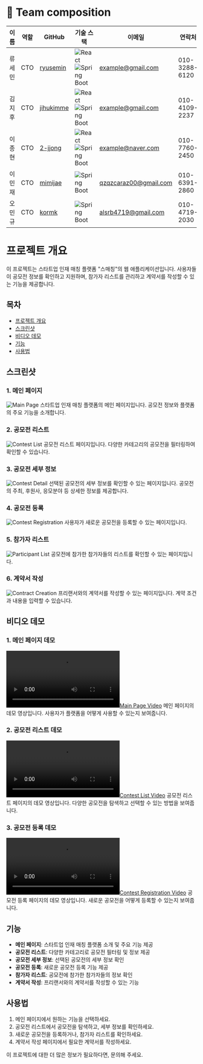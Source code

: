 # 📌 Team composition

| 이름 | 역할 | GitHub | 기술 스택 | 이메일 | 연락처 |
|------|------|--------|-----------|-------|-------|
| 류세민 | CTO | [ryusemin](https://github.com/ryusemin) | ![React](https://img.shields.io/badge/-React-61DAFB?style=for-the-badge&logo=react&logoColor=white) ![Spring Boot](https://img.shields.io/badge/-Spring%20Boot-6DB33F?style=for-the-badge&logo=spring-boot&logoColor=white) | example@gmail.com | 010-3288-6120 |
| 김지후 | CTO | [jihukimme](https://github.com/jihukimme) | ![React](https://img.shields.io/badge/-React-61DAFB?style=for-the-badge&logo=react&logoColor=white) ![Spring Boot](https://img.shields.io/badge/-Spring%20Boot-6DB33F?style=for-the-badge&logo=spring-boot&logoColor=white) | example@gmail.com | 010-4109-2237 |
| 이종현 | CTO | [2-jjong](https://github.com/2-jjong) | ![React](https://img.shields.io/badge/-React-61DAFB?style=for-the-badge&logo=react&logoColor=white) ![Spring Boot](https://img.shields.io/badge/-Spring%20Boot-6DB33F?style=for-the-badge&logo=spring-boot&logoColor=white) | example@naver.com | 010-7760-2450 |
| 이민재 | CTO | [mimijae](https://github.com/mimijae) | ![Spring Boot](https://img.shields.io/badge/-Spring%20Boot-6DB33F?style=for-the-badge&logo=spring-boot&logoColor=white) | qzqzcaraz00@gmail.com | 010-6391-2860 |
| 오민규 | CTO | [kormk](https://github.com/kormk) | ![Spring Boot](https://img.shields.io/badge/-Spring%20Boot-6DB33F?style=for-the-badge&logo=spring-boot&logoColor=white) | alsrb4719@gmail.com | 010-4719-2030 |


# 프로젝트 개요

이 프로젝트는 스타트업 인재 매칭 플랫폼 "스매칭"의 웹 애플리케이션입니다. 사용자들이 공모전 정보를 확인하고 지원하며, 참가자 리스트를 관리하고 계약서를 작성할 수 있는 기능을 제공합니다.

## 목차
- [프로젝트 개요](#프로젝트-개요)
- [스크린샷](#스크린샷)
- [비디오 데모](#비디오-데모)
- [기능](#기능)
- [사용법](#사용법)

## 스크린샷

### 1. 메인 페이지
![Main Page](./images/1.png)
스타트업 인재 매칭 플랫폼의 메인 페이지입니다. 공모전 정보와 플랫폼의 주요 기능을 소개합니다.

### 2. 공모전 리스트
![Contest List](./images/2.png)
공모전 리스트 페이지입니다. 다양한 카테고리의 공모전을 필터링하여 확인할 수 있습니다.

### 3. 공모전 세부 정보
![Contest Detail](./images/3.png)
선택된 공모전의 세부 정보를 확인할 수 있는 페이지입니다. 공모전의 주최, 후원사, 응모분야 등 상세한 정보를 제공합니다.

### 4. 공모전 등록
![Contest Registration](./images/4.png)
사용자가 새로운 공모전을 등록할 수 있는 페이지입니다.

### 5. 참가자 리스트
![Participant List](./images/5.png)
공모전에 참가한 참가자들의 리스트를 확인할 수 있는 페이지입니다.

### 6. 계약서 작성
![Contract Creation](./images/6.png)
프리랜서와의 계약서를 작성할 수 있는 페이지입니다. 계약 조건과 내용을 입력할 수 있습니다.

## 비디오 데모

### 1. 메인 페이지 데모
[![Main Page Video](./images/video1.mp4)](./images/video1.mp4)
메인 페이지의 데모 영상입니다. 사용자가 플랫폼을 어떻게 사용할 수 있는지 보여줍니다.

### 2. 공모전 리스트 데모
[![Contest List Video](./images/video2.mp4)](./images/video2.mp4)
공모전 리스트 페이지의 데모 영상입니다. 다양한 공모전을 탐색하고 선택할 수 있는 방법을 보여줍니다.

### 3. 공모전 등록 데모
[![Contest Registration Video](./images/video3.mp4)](./images/video3.mp4)
공모전 등록 페이지의 데모 영상입니다. 새로운 공모전을 어떻게 등록할 수 있는지 보여줍니다.

## 기능
- **메인 페이지**: 스타트업 인재 매칭 플랫폼 소개 및 주요 기능 제공
- **공모전 리스트**: 다양한 카테고리로 공모전 필터링 및 정보 제공
- **공모전 세부 정보**: 선택된 공모전의 세부 정보 확인
- **공모전 등록**: 새로운 공모전 등록 기능 제공
- **참가자 리스트**: 공모전에 참가한 참가자들의 정보 확인
- **계약서 작성**: 프리랜서와의 계약서를 작성할 수 있는 기능

## 사용법
1. 메인 페이지에서 원하는 기능을 선택하세요.
2. 공모전 리스트에서 공모전을 탐색하고, 세부 정보를 확인하세요.
3. 새로운 공모전을 등록하거나, 참가자 리스트를 확인하세요.
4. 계약서 작성 페이지에서 필요한 계약서를 작성하세요.

이 프로젝트에 대한 더 많은 정보가 필요하다면, 문의해 주세요.

